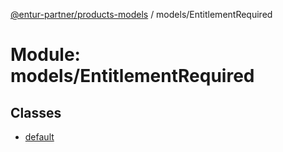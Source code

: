 [@entur-partner/products-models](../README.md) / models/EntitlementRequired

# Module: models/EntitlementRequired

## Classes

- [default](../classes/models_EntitlementRequired.default.md)
